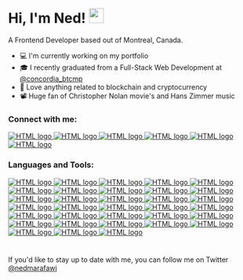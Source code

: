 # Hi, I'm Ned! <img src="https://raw.githubusercontent.com/MartinHeinz/MartinHeinz/master/wave.gif" width="30px">

A Frontend Developer based out of Montreal, Canada.


  * :computer: I'm currently working on my portfolio
  * 🎓 I recently graduated from a Full-Stack Web Development at <a href="https://twitter.com/concordia_btcmp" target="_blank">@concordia_btcmp</a> <br>
  * :rocket: Love anything related to blockchain and cryptocurrency
  * 📽 Huge fan of Christopher Nolan movie's and Hans Zimmer music



### Connect with me:
<a href="https://nedcode.com">
<img src="https://img.shields.io/badge/website-000000?style=for-the-badge&logo=About.me&logoColor=white" alt="HTML logo" width="auto" height="auto">
</a>
<a href="https://twitter.com/nedmarafawi">
<img src="https://img.shields.io/badge/Twitter-1DA1F2?style=for-the-badge&logo=twitter&logoColor=white" alt="HTML logo" width="auto" height="auto">
</a>
<a href="https://www.linkedin.com/in/nedmarafawi/">
<img src="https://img.shields.io/badge/LinkedIn-0077B5?style=for-the-badge&logo=linkedin&logoColor=white" alt="HTML logo" width="auto" height="auto">
</a>
<a href="https://www.polywork.com/nedmarafawi">
<img src="https://img.shields.io/badge/polywork-543DE0?style=for-the-badge&logo=polywork&logoColor=white" alt="HTML logo" width="auto" height="auto">
</a>
<a href="https://www.instagram.com/nedmarafawi/">
<img src="https://img.shields.io/badge/Instagram-E4405F?style=for-the-badge&logo=instagram&logoColor=white" alt="HTML logo" width="auto" height="auto">
</a>
<a href="https://www.reddit.com/user/nedcode">
<img src="https://img.shields.io/badge/Reddit-FF4500?style=for-the-badge&logo=reddit&logoColor=white" alt="HTML logo" width="auto" height="auto">
</a>




### Languages and Tools:


<a href="https://nedcode.com">
<img src="https://img.shields.io/badge/HTML5-E34F26?style=for-the-badge&logo=html5&logoColor=white" alt="HTML logo" width="auto" height="auto">
</a>
<a href="https://nedcode.com">
<img src="https://img.shields.io/badge/CSS3-1572B6?style=for-the-badge&logo=css3&logoColor=white" alt="HTML logo" width="auto" height="auto">
</a>
<a href="https://nedcode.com">
<img src="https://img.shields.io/badge/JavaScript-323330?style=for-the-badge&logo=javascript&logoColor=F7DF1E" alt="HTML logo" width="auto" height="auto">
</a>
<a href="https://nedcode.com">
<img src="https://img.shields.io/badge/json-5E5C5C?style=for-the-badge&logo=json&logoColor=white" alt="HTML logo" width="auto" height="auto">
</a>
<a href="https://nedcode.com">
<img src="https://img.shields.io/badge/MongoDB-4EA94B?style=for-the-badge&logo=mongodb&logoColor=white" alt="HTML logo" width="auto" height="auto">
</a>
<a href="https://nedcode.com">
<img src="https://img.shields.io/badge/Node.js-339933?style=for-the-badge&logo=nodedotjs&logoColor=white" alt="HTML logo" width="auto" height="auto">
</a>
<a href="https://nedcode.com">
<img src="https://img.shields.io/badge/npm-CB3837?style=for-the-badge&logo=npm&logoColor=white" alt="HTML logo" width="auto" height="auto">
</a>
<a href="https://nedcode.com">
<img src="https://img.shields.io/badge/Yarn-2C8EBB?style=for-the-badge&logo=yarn&logoColor=white" alt="HTML logo" width="auto" height="auto">
</a>
<a href="https://nedcode.com">
<img src="https://img.shields.io/badge/Express.js-000000?style=for-the-badge&logo=express&logoColor=white" alt="HTML logo" width="auto" height="auto">
</a>
<a href="https://nedcode.com">
<img src="https://img.shields.io/badge/React-20232A?style=for-the-badge&logo=react&logoColor=61DAFB" alt="HTML logo" width="auto" height="auto">
</a>
<a href="https://nedcode.com">
<img src="https://img.shields.io/badge/styled--components-DB7093?style=for-the-badge&logo=styled-components&logoColor=white" alt="HTML logo" width="auto" height="auto">
</a>
<a href="https://nedcode.com">
<img src="https://img.shields.io/badge/Material--UI-0081CB?style=for-the-badge&logo=material-ui&logoColor=white" alt="HTML logo" width="auto" height="auto">
</a>
<a href="https://nedcode.com">
<img src="https://img.shields.io/badge/Bootstrap-563D7C?style=for-the-badge&logo=bootstrap&logoColor=white" alt="HTML logo" width="auto" height="auto">
</a>
<a href="https://nedcode.com">
<img src="https://img.shields.io/badge/React_Router-CA4245?style=for-the-badge&logo=react-router&logoColor=white" alt="HTML logo" width="auto" height="auto">
</a>
<a href="https://nedcode.com">
<img src="https://img.shields.io/badge/Git-F05032?style=for-the-badge&logo=git&logoColor=white" alt="HTML logo" width="auto" height="auto">
</a>
<a href="https://nedcode.com">
<img src="https://img.shields.io/badge/Insomnia-5849be?style=for-the-badge&logo=Insomnia&logoColor=white" alt="HTML logo" width="auto" height="auto">
</a>
<a href="https://nedcode.com">
<img src="https://img.shields.io/badge/shopify-8DB543?style=for-the-badge&logo=Shopify&logoColor=white" alt="HTML logo" width="auto" height="auto">
</a>
<a href="https://nedcode.com">
<img src="https://img.shields.io/badge/Netlify-00C7B7?style=for-the-badge&logo=netlify&logoColor=white" alt="HTML logo" width="auto" height="auto">
</a>
<a href="https://nedcode.com">
<img src="https://img.shields.io/badge/Google_chrome-4285F4?style=for-the-badge&logo=Google-chrome&logoColor=white" alt="HTML logo" width="auto" height="auto">
</a>
<a href="https://nedcode.com">
<img src="https://img.shields.io/badge/Firefox_Browser-FF7139?style=for-the-badge&logo=Firefox-Browser&logoColor=white" alt="HTML logo" width="auto" height="auto">
</a>
<a href="https://nedcode.com">
<img src="https://img.shields.io/badge/Brave-FF1B2D?style=for-the-badge&logo=Brave&logoColor=white" alt="HTML logo" width="auto" height="auto">
</a>
<a href="https://nedcode.com">
<img src="https://img.shields.io/badge/Safari-FF1B2D?style=for-the-badge&logo=Safari&logoColor=white" alt="HTML logo" width="auto" height="auto">
</a>
<a href="https://nedcode.com">
<img src="https://img.shields.io/badge/Visual_Studio_Code-0078D4?style=for-the-badge&logo=visual%20studio%20code&logoColor=white" alt="HTML logo" width="auto" height="auto">
</a>
<a href="https://nedcode.com">
<img src="https://img.shields.io/badge/NeoVim-%2357A143.svg?&style=for-the-badge&logo=neovim&logoColor=white" alt="HTML logo" width="auto" height="auto">
</a>
<a href="https://nedcode.com">
<img src="https://img.shields.io/badge/Notion-000000?style=for-the-badge&logo=notion&logoColor=white" alt="HTML logo" width="auto" height="auto">
</a>
<a href="https://nedcode.com">
<img src="https://img.shields.io/badge/mac%20os-000000?style=for-the-badge&logo=apple&logoColor=white" alt="HTML logo" width="auto" height="auto">
</a>
<a href="https://nedcode.com">
<img src="https://img.shields.io/badge/Windows-0078D6?style=for-the-badge&logo=windows&logoColor=white" alt="HTML logo" width="auto" height="auto">
</a>
<a href="https://nedcode.com">
<img src="https://img.shields.io/badge/Linux-FCC624?style=for-the-badge&logo=linux&logoColor=black" alt="HTML logo" width="auto" height="auto">
</a>
<a href="https://nedcode.com">
<img src="https://img.shields.io/badge/Adobe-Photoshop-31A8FF?style=for-the-badge&logo=Adobe-Photoshop&labelColor=0a446b&logoWidth=15" alt="HTML logo" width="auto" height="auto">
</a>
<a href="https://nedcode.com">
<img src="https://img.shields.io/badge/prettier-1A2C34?style=for-the-badge&logo=prettier&logoColor=F7BA3E" alt="HTML logo" width="auto" height="auto">
</a>
<a href="https://nedcode.com">
<img src="https://img.shields.io/badge/alacritty-F46D01?style=for-the-badge&logo=alacritty&logoColor=white" alt="HTML logo" width="auto" height="auto">
</a>
<a href="https://nedcode.com">
<img src="https://img.shields.io/badge/oh_my_zsh-1A2C34?style=for-the-badge&logo=ohmyzsh&logoColor=white" alt="HTML logo" width="auto" height="auto">
</a>
<a href="https://nedcode.com">
<img src="https://img.shields.io/badge/iTerm-000000?style=for-the-badge&logo=iterm2&logoColor=white" alt="HTML logo" width="auto" height="auto">
</a>

#
If you'd like to stay up to date with me, you can follow me on Twitter <a href="https://twitter.com/nedmarafawi">@nedmarafawi</a>





<!--
**NedMarafawi/NedMarafawi** is a ✨ _special_ ✨ repository because its `README.md` (this file) appears on your GitHub profile.

[![Twitter Follow](https://img.shields.io/twitter/follow/nedscode?label=Documenting%20my%20journey&style=social)](https://twitter.com/intent/follow?screen_name=nedscode)

![Ned's GitHub stats](https://github-readme-stats.vercel.app/api?username=ndscode&show_icons=true&theme=dark)

<img src="https://github.com/devicons/devicon/blob/master/icons/html5/html5-original.svg" alt="HTML logo" width="40" height="40"> <img src="https://github.com/devicons/devicon/blob/master/icons/css3/css3-original.svg" alt="HTML logo" width="40" height="40">
Here are some ideas to get you started:

- 🔭 I’m currently working on ...
- 🌱 I’m currently learning ...
- 👯 I’m looking to collaborate on ...
- 🤔 I’m looking for help with ...
- 💬 Ask me about ...
- 📫 How to reach me: ...
- 😄 Pronouns: ...
- ⚡ Fun fact: ...
<img class="emoji" alt="memo" height="20" width="20" src="https://github.githubassets.com/images/icons/emoji/unicode/1f4dd.png">
-->
